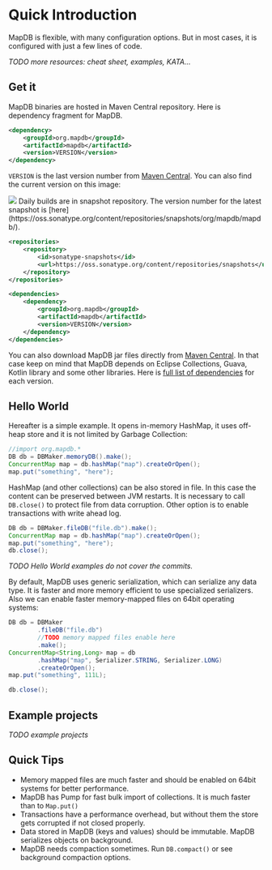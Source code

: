 Quick Introduction
==================

MapDB is flexible, with many configuration options. But in most cases, it is configured with just a few lines of code.

*TODO more resources: cheat sheet, examples, KATA...*

Get it
------

MapDB binaries are hosted in Maven Central repository. Here is dependency fragment for MapDB.

```xml
<dependency>
    <groupId>org.mapdb</groupId>
    <artifactId>mapdb</artifactId>
    <version>VERSION</version>
</dependency>
```

`VERSION` is the last version number from [Maven Central](http://mvnrepository.com/artifact/org.mapdb/mapdb). You can also find the current version on this image:

<img src="https://maven-badges.herokuapp.com/maven-central/org.mapdb/mapdb/badge.svg"/>
Daily builds are in snapshot repository. The version number for the latest snapshot is [here](https://oss.sonatype.org/content/repositories/snapshots/org/mapdb/mapdb/).

```xml
<repositories>
    <repository>
        <id>sonatype-snapshots</id>
        <url>https://oss.sonatype.org/content/repositories/snapshots</url>
    </repository>
</repositories>

<dependencies>
    <dependency>
        <groupId>org.mapdb</groupId>
        <artifactId>mapdb</artifactId>
        <version>VERSION</version>
    </dependency>
</dependencies>
```

You can also download MapDB jar files directly from [Maven Central](<https://search.maven.org/#search%7Cga%7C1%7Ca%3A%22mapdb%22>). In that case keep on mind that MapDB depends on Eclipse Collections, Guava, Kotlin library and some other libraries. Here is [full list of dependencies](<http://mvnrepository.com/artifact/org.mapdb/mapdb>) for each version.

Hello World
-----------

Hereafter is a simple example. It opens in-memory HashMap, it uses off-heap store and it is not limited by Garbage Collection:

<!--- #file#doc/hello_world.java--->
```java
//import org.mapdb.*
DB db = DBMaker.memoryDB().make();
ConcurrentMap map = db.hashMap("map").createOrOpen();
map.put("something", "here");
```
HashMap (and other collections) can be also stored in file. In this case the content can be preserved between JVM restarts. It is necessary to call `DB.close()` to protect file from data corruption. Other option is to enable transactions with write ahead log.

<!--- #file#doc/hello_world_file.java--->
```java
DB db = DBMaker.fileDB("file.db").make();
ConcurrentMap map = db.hashMap("map").createOrOpen();
map.put("something", "here");
db.close();
```
*TODO Hello World examples do not cover the commits.*

By default, MapDB uses generic serialization, which can serialize any data type. It is faster and more memory efficient to use specialized serializers. Also we can enable faster memory-mapped files on 64bit operating systems:

<!--- #file#doc/hello_world_serializers.java--->
```java
DB db = DBMaker
        .fileDB("file.db")
        //TODO memory mapped files enable here
        .make();
ConcurrentMap<String,Long> map = db
        .hashMap("map", Serializer.STRING, Serializer.LONG)
        .createOrOpen();
map.put("something", 111L);

db.close();
```
Example projects
----------------

*TODO example projects*

Quick Tips
----------

-   Memory mapped files are much faster and should be enabled on 64bit systems for better performance.
-   MapDB has Pump for fast bulk import of collections. It is much faster than to `Map.put()`
-   Transactions have a performance overhead, but without them the store gets corrupted if not closed properly.
-   Data stored in MapDB (keys and values) should be immutable. MapDB serializes objects on background.
-   MapDB needs compaction sometimes. Run `DB.compact()` or see background compaction options.

